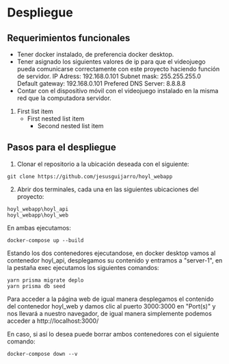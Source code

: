 # Despliegue 

## Requerimientos funcionales

* Tener docker instalado, de preferencia docker desktop.
* Tener asignado los siguientes valores de ip para que el videojuego pueda comunicarse correctamente con este proyecto haciendo función de servidor.
  IP Adress: 192.168.0.101
  Subnet mask: 255.255.255.0
  Default gateway: 192.168.0.101
  Prefered DNS Server: 8.8.8.8
* Contar con el dispositivo móvil con el videojuego instalado en la misma red que la computadora servidor.

1. First list item
   - First nested list item
     - Second nested list item

## Pasos para el despliegue

1. Clonar el repositorio a la ubicación deseada con el siguiente:
```
git clone https://github.com/jesusguijarro/hoyl_webapp
```

2. Abrir dos terminales, cada una en las siguientes ubicaciones del proyecto:
```
hoyl_webapp\hoyl_api
hoyl_webapp\hoyl_web
```
En ambas ejecutamos:
```
docker-compose up --build
```

Estando los dos contenedores ejecutandose, en docker desktop vamos al contenedor hoyl_api, desplegamos su contenido y entramos a "server-1", en la pestaña exec ejecutamos los siguientes comandos:

```
yarn prisma migrate deplo
yarn prisma db seed
```

Para acceder a la página web de igual manera desplegamos el contenido del contenedor hoyl_web y damos clic al puerto 3000:3000⁠ en "Port(s)" y nos llevará a nuestro navegador, de igual manera simplemente podemos acceder a http://localhost:3000/

En caso, si así lo desea puede borrar ambos contenedores con el siguiente comando:

```
docker-compose down --v
```
